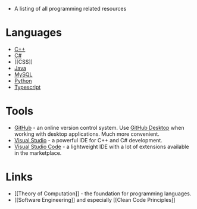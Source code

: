 * A listing of all programming related resources
# Languages 
* [C++](https://devdocs.io/cpp/)
* [C#](https://learn.microsoft.com/en-us/dotnet/csharp/tour-of-csharp/)
* [[CSS]]
* [Java](https://docs.oracle.com/en/java/)
* [MySQL](https://dev.mysql.com/doc/) 
* [Python](https://docs.python.org/3/)
* [Typescript](https://www.typescriptlang.org/docs/)

# Tools
* [GitHub](https://github.com) - an online version control system. Use [GitHub Desktop](https://desktop.github.com) when working with desktop applications. Much more convenient.
* [Visual Studio](https://visualstudio.microsoft.com) - a powerful IDE for C++ and C# development.
* [Visual Studio Code](https://code.visualstudio.com) - a lightweight IDE with a lot of extensions available in the marketplace.

# Links
* [[Theory of Computation]] - the foundation for programming languages.
* [[Software Engineering]] and especially [[Clean Code Principles]] 
